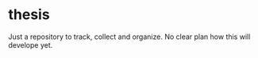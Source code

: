 # thesis

Just a repository to track, collect and organize. No clear plan how this will develope yet.